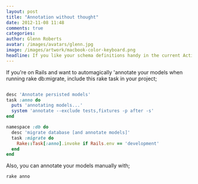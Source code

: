 ```yaml
---
layout: post
title: "Annotation without thought"
date: 2012-11-08 11:48
comments: true
categories:
author: Glenn Roberts
avatar: /images/avatars/glenn.jpg
image: /images/artwork/macbook-color-keyboard.png
headline: If you like your schema definitions handy in the current ActiveRecord model you're looking at, you're probably using the annotate_models gem.
---
```


If you're on Rails and want to automagically 'annotate your models when running rake db:migrate, include this rake task in your project;

``` ruby 'lib/tasks/annotate.rb'

desc 'Annotate persisted models'
task :anno do
  puts 'annotating models...'
  system 'annotate --exclude tests,fixtures -p after -s'
end

namespace :db do
  desc 'migrate database [and annotate models]'
  task :migrate do
    Rake::Task[:anno].invoke if Rails.env == 'development'
  end
end
```

Also, you can annotate your models manually with;

    rake anno

